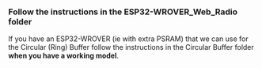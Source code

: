 ### Follow the instructions in the ESP32-WROVER_Web_Radio folder

If you have an ESP32-WROVER (ie with extra PSRAM) that we can use for the Circular (Ring) Buffer follow the instructions in the Circular Buffer folder **when you have a working model**.
  
